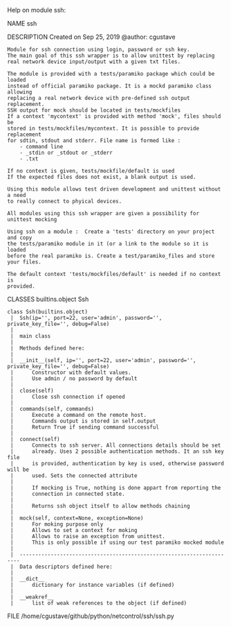 Help on module ssh:

NAME
    ssh

DESCRIPTION
    Created on Sep 25, 2019
    @author: cgustave
    
    Module for ssh connection using login, password or ssh key.
    The main goal of this ssh wrapper is to allow unittest by replacing
    real network device input/output with a given txt files.
    
    The module is provided with a tests/paramiko package which could be loaded
    instead of official paramiko package. It is a mockd paramiko class allowing
    replacing a real network device with pre-defined ssh output replacement.
    SSH output for mock should be located in tests/mockfiles
    If a context 'mycontext' is provided with method 'mock', files should be
    stored in tests/mockfiles/mycontext. It is possible to provide replacement
    for sdtin, stdout and stderr. File name is formed like :
        - command line
        - _stdin or _stdout or _stderr
        - .txt
    
    If no context is given, tests/mockfile/default is used
    If the expected files does not exist, a blank output is used.
    
    Using this module allows test driven development and unittest without a need
    to really connect to phyical devices.
    
    All modules using this ssh wrapper are given a possibility for unittest mocking
    
    Using ssh on a module :  Create a 'tests' directory on your project and copy 
    the tests/paramiko module in it (or a link to the module so it is loaded
    before the real paramiko is. Create a test/paramiko_files and store your files.
    
    The default context 'tests/mockfiles/default' is needed if no context is
    provided.

CLASSES
    builtins.object
        Ssh
    
    class Ssh(builtins.object)
     |  Ssh(ip='', port=22, user='admin', password='', private_key_file='', debug=False)
     |  
     |  main class
     |  
     |  Methods defined here:
     |  
     |  __init__(self, ip='', port=22, user='admin', password='', private_key_file='', debug=False)
     |      Constructor with default values.
     |      Use admin / no password by default
     |  
     |  close(self)
     |      Close ssh connection if opened
     |  
     |  commands(self, commands)
     |      Execute a command on the remote host.
     |      Commands output is stored in self.output
     |      Return True if sending command successful
     |  
     |  connect(self)
     |      Connects to ssh server. All connections details should be set
     |      already. Uses 2 possible authentication methods. It an ssh key file
     |      is provided, authentication by key is used, otherwise password will be
     |      used. Sets the connected attribute
     |      
     |      If mocking is True, nothing is done appart from reporting the
     |      connection in connected state.
     |      
     |      Returns ssh object itself to allow methods chaining
     |  
     |  mock(self, context=None, exception=None)
     |      For moking purpose only
     |      Allows to set a context for moking
     |      Allows to raise an exception from unittest.
     |      This is only possible if using our test paramiko mocked module
     |  
     |  ----------------------------------------------------------------------
     |  Data descriptors defined here:
     |  
     |  __dict__
     |      dictionary for instance variables (if defined)
     |  
     |  __weakref__
     |      list of weak references to the object (if defined)

FILE
    /home/cgustave/github/python/netcontrol/ssh/ssh.py


